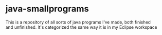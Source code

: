 # java-smallprograms
This is a repository of all sorts of java programs I've made, both finished and unfinished. It's categorized the same way it is in
my Eclipse workspace
